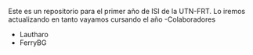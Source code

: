 Este es un repositorio para el primer año de ISI de la UTN-FRT. Lo iremos actualizando en tanto vayamos cursando el año
-Colaboradores
* Lautharo
* FerryBG
